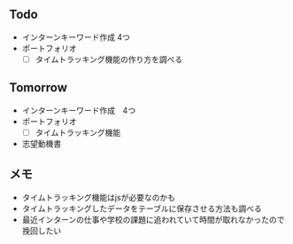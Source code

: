 ## Todo
- インターンキーワード作成 4つ
- ポートフォリオ
  - [ ] タイムトラッキング機能の作り方を調べる

## Tomorrow
- インターンキーワード作成　4つ
- ポートフォリオ
  - [ ] タイムトラッキング機能
- 志望動機書

## メモ
- タイムトラッキング機能はjsが必要なのかも
- タイムトラッキングしたデータをテーブルに保存させる方法も調べる
- 最近インターンの仕事や学校の課題に追われていて時間が取れなかったので挽回したい
